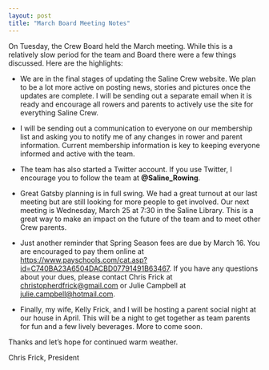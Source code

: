 ```yaml
---
layout: post  
title: "March Board Meeting Notes"
---
```

On Tuesday, the Crew Board held the March meeting.  While this is a relatively slow period for the team and Board there were a few things discussed.  Here are the highlights:

 - We are in the final stages of updating the Saline Crew website.  We plan to be a lot more active on posting news, stories and pictures once the updates are complete.  I will be sending out a separate email when it is ready and encourage all rowers and parents to actively use the site for everything Saline Crew.

 - I will be sending out a communication to everyone on our membership list and asking you to notify me of any changes in rower and parent information.  Current membership information is key to keeping everyone informed and active with the team.

 - The team has also started a Twitter account.  If you use Twitter, I encourage you to follow the team at **@Saline_Rowing**.

 - Great Gatsby planning is in full swing.  We had a great turnout at our last meeting but are still looking for more people to get involved.  Our next meeting is Wednesday, March 25 at 7:30 in the Saline Library.  This is a great way to make an impact on the future of the team and to meet other Crew parents.

 - Just another reminder that Spring Season fees are due by March 16.  You are encouraged to pay them online at <https://www.payschools.com/cat.asp?id=C740BA23A6504DACBD07791491B63467>. If you have any questions about your dues, please contact Chris Frick at <christopherdfrick@gmail.com> or Julie Campbell at <julie.campbell@hotmail.com>.

 - Finally, my wife, Kelly Frick, and I will be hosting a parent social night at our house in April.  This will be a night to get together as team parents for fun and a few lively beverages.  More to come soon.

Thanks and let’s hope for continued warm weather.

Chris Frick, President
